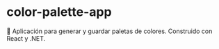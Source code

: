 # color-palette-app
🎨 Aplicación para generar y guardar paletas de colores. Construido con React y .NET.
